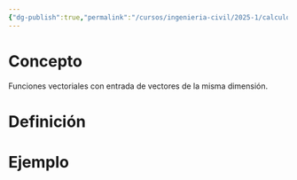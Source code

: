 ```yaml
---
{"dg-publish":true,"permalink":"/cursos/ingenieria-civil/2025-1/calculo-iii/2-campos-vectoriales/campos-vectoriales/","tags":["I1MAT1630"]}
---
```


# Concepto
Funciones vectoriales con entrada de vectores de la misma dimensión.
# Definición
# Ejemplo